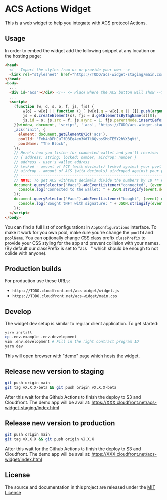 # ACS Actions Widget

This is a web widget to help you integrate with ACS protocol Actions.

## Usage

In order to embed the widget add the following snippet at any location on the hosting page:

```html
<head>
  <!-- Import the styles from us or provide your own -->
  <link rel="stylesheet" href="https://TODO/acs-widget-staging/main.css" /> 
</head>
<body>
  ...
  <div id="acs"></div> <!-- <= Place where the ACS button will show -->
  ...
  <script>
    (function (w, d, s, o, f, js, fjs) {
        w[o] = w[o] || function () { (w[o].q = w[o].q || []).push(arguments) };
        js = d.createElement(s), fjs = d.getElementsByTagName(s)[0];
        js.id = o; js.src = f; js.async = 1; fjs.parentNode.insertBefore(js, fjs);
    }(window, document, 'script', '_acs', 'https://TODO/acs-widget-staging/widget.js'));
    _acs('init', {
      element: document.getElementById('acs'),
      poolId: 'Fxh4hDFHJuTfD3Eq4en36dTk8QvbsSMoTE5Y2hVX3qVt',
      poolName: "The Block",
    });
    // Here's how you listen for connected wallet and you'll receive:
    // { address: string; locked: number, airdrop: number }
    // address - user's wallet address
    // locked - amount of ACS (with decimals) locked against your pool
    // airdrop - amount of ACS (with decimals) airdroped against your pool
    // ----------------------------------------------------------------
    // NOTE: To get ACS withtout decimals divide the numbers by 10 ** 6
    document.querySelector("#acs").addEventListener("connected", (event) => {
      console.log("Connected to the wallet: " + JSON.stringify(event.detail));
    });
    document.querySelector("#acs").addEventListener("bought", (event) => {
      console.log("Bought tNFT with signature: " + JSON.stringify(event.detail));
    });
  </script>
</body>
```

You can find a full list of configurations in `AppConfigurations` interface.
To make it work for you own pool, make sure you're change the `poolId` and `poolName`.
You can optionally change CSS class prefix `classPrefix` to provide your CSS styling for the app and prevent collision with your names. (By default our classPrefix is set to "acs__" which should be enough to not colide with anyone).

## Production builds

For production use these URLs:
- `https://TODO.cloudfront.net/acs-widget/widget.js`
- `https://TODO.cloudfront.net/acs-widget/main.css`

## Develop

The widget dev setup is similar to regular client application. To get started:

```bash
yarn install
cp .env.example .env.development
vim .env.development # Fill in the right contract program ID
yarn dev
```

This will open browser with "demo" page which hosts the widget.

## Release new version to staging
```bash
git push origin main
git tag vX.X.X-beta && git push origin vX.X.X-beta
```

After this wait for the Github Actions to finish the deploy to S3 and Cloudfront.
The demo app will be avail at: https://XXX.cloudfront.net/acs-widget-staging/index.html


## Release new version to production

```bash
git push origin main
git tag vX.X.X && git push origin vX.X.X
```

After this wait for the Github Actions to finish the deploy to S3 and Cloudfront.
The demo app will be avail at: https://XXX.cloudfront.net/acs-widget/index.html

## License
The source and documentation in this project are released under the [MIT License](LICENSE)
